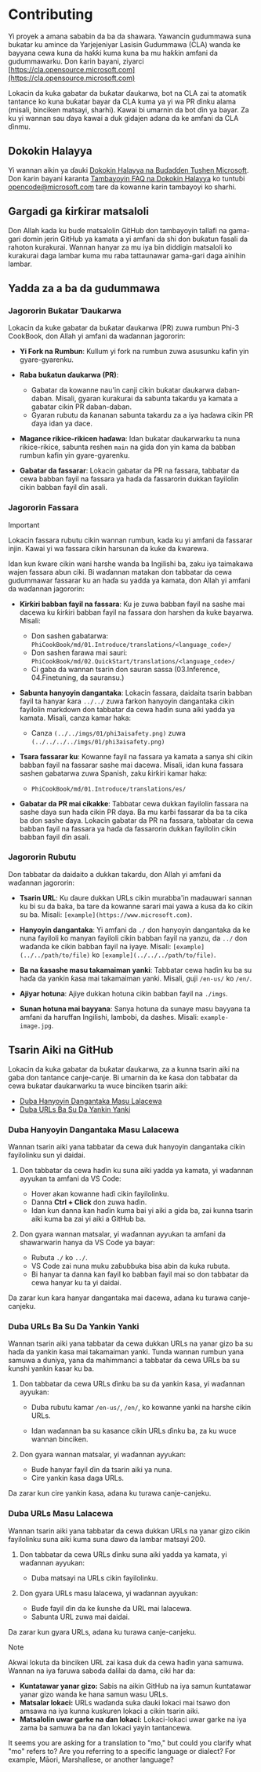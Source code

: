 <!--
CO_OP_TRANSLATOR_METADATA:
{
  "original_hash": "212531c5722978740dcfb73e3995cbba",
  "translation_date": "2025-04-04T11:16:32+00:00",
  "source_file": "CONTRIBUTING.md",
  "language_code": "mo"
}
-->
# Contributing

Yi proyek a amana sababin da ba da shawara. Yawancin gudummawa suna bukatar ku amince da Yarjejeniyar Lasisin Gudummawa (CLA) wanda ke bayyana cewa kuna da haƙƙi kuma kuna ba mu haƙƙin amfani da gudummawarku. Don ƙarin bayani, ziyarci [https://cla.opensource.microsoft.com](https://cla.opensource.microsoft.com)

Lokacin da kuka gabatar da buƙatar ɗaukarwa, bot na CLA zai ta atomatik tantance ko kuna buƙatar bayar da CLA kuma ya yi wa PR ɗinku alama (misali, binciken matsayi, sharhi). Kawai bi umarnin da bot ɗin ya bayar. Za ku yi wannan sau ɗaya kawai a duk gidajen adana da ke amfani da CLA ɗinmu.

## Dokokin Halayya

Yi wannan aikin ya ɗauki [Dokokin Halayya na Buɗaɗɗen Tushen Microsoft](https://opensource.microsoft.com/codeofconduct/). Don ƙarin bayani karanta [Tambayoyin FAQ na Dokokin Halayya](https://opensource.microsoft.com/codeofconduct/faq/) ko tuntuɓi [opencode@microsoft.com](mailto:opencode@microsoft.com) tare da kowanne karin tambayoyi ko sharhi.

## Gargadi ga ƙirƙirar matsaloli

Don Allah kada ku buɗe matsalolin GitHub don tambayoyin tallafi na gama-gari domin jerin GitHub ya kamata a yi amfani da shi don buƙatun fasali da rahoton kurakurai. Wannan hanyar za mu iya bin diddigin matsaloli ko kurakurai daga lambar kuma mu raba tattaunawar gama-gari daga ainihin lambar.

## Yadda za a ba da gudummawa

### Jagororin Buƙatar Ɗaukarwa

Lokacin da kuke gabatar da buƙatar ɗaukarwa (PR) zuwa rumbun Phi-3 CookBook, don Allah yi amfani da waɗannan jagororin:

- **Yi Fork na Rumbun**: Kullum yi fork na rumbun zuwa asusunku kafin yin gyare-gyarenku.

- **Raba buƙatun ɗaukarwa (PR)**:
  - Gabatar da kowanne nau'in canji cikin buƙatar ɗaukarwa daban-daban. Misali, gyaran kurakurai da sabunta takardu ya kamata a gabatar cikin PR daban-daban.
  - Gyaran rubutu da ƙananan sabunta takardu za a iya haɗawa cikin PR ɗaya idan ya dace.

- **Magance rikice-rikicen haɗawa**: Idan buƙatar ɗaukarwarku ta nuna rikice-rikice, sabunta reshen `main` na gida don yin kama da babban rumbun kafin yin gyare-gyarenku.

- **Gabatar da fassarar**: Lokacin gabatar da PR na fassara, tabbatar da cewa babban fayil na fassara ya haɗa da fassarorin dukkan fayilolin cikin babban fayil ɗin asali.

### Jagororin Fassara

> [!IMPORTANT]
>
> Lokacin fassara rubutu cikin wannan rumbun, kada ku yi amfani da fassarar injin. Kawai yi wa fassara cikin harsunan da kuke da ƙwarewa.

Idan kun ƙware cikin wani harshe wanda ba Ingilishi ba, zaku iya taimakawa wajen fassara abun ciki. Bi waɗannan matakan don tabbatar da cewa gudummawar fassarar ku an haɗa su yadda ya kamata, don Allah yi amfani da waɗannan jagororin:

- **Ƙirƙiri babban fayil na fassara**: Ku je zuwa babban fayil na sashe mai dacewa ku ƙirƙiri babban fayil na fassara don harshen da kuke bayarwa. Misali:
  - Don sashen gabatarwa: `PhiCookBook/md/01.Introduce/translations/<language_code>/`
  - Don sashen farawa mai sauri: `PhiCookBook/md/02.QuickStart/translations/<language_code>/`
  - Ci gaba da wannan tsarin don sauran sassa (03.Inference, 04.Finetuning, da sauransu.)

- **Sabunta hanyoyin dangantaka**: Lokacin fassara, daidaita tsarin babban fayil ta hanyar ƙara `../../` zuwa farkon hanyoyin dangantaka cikin fayilolin markdown don tabbatar da cewa haɗin suna aiki yadda ya kamata. Misali, canza kamar haka:
  - Canza `(../../imgs/01/phi3aisafety.png)` zuwa `(../../../../imgs/01/phi3aisafety.png)`

- **Tsara fassarar ku**: Kowanne fayil na fassara ya kamata a sanya shi cikin babban fayil na fassarar sashe mai dacewa. Misali, idan kuna fassara sashen gabatarwa zuwa Spanish, zaku ƙirƙiri kamar haka:
  - `PhiCookBook/md/01.Introduce/translations/es/`

- **Gabatar da PR mai cikakke**: Tabbatar cewa dukkan fayilolin fassara na sashe ɗaya sun haɗa cikin PR ɗaya. Ba mu karɓi fassarar da ba ta cika ba don sashe ɗaya. Lokacin gabatar da PR na fassara, tabbatar da cewa babban fayil na fassara ya haɗa da fassarorin dukkan fayilolin cikin babban fayil ɗin asali.

### Jagororin Rubutu

Don tabbatar da daidaito a dukkan takardu, don Allah yi amfani da waɗannan jagororin:

- **Tsarin URL**: Ku ɗaure dukkan URLs cikin murabba'in madauwari sannan ku bi su da baka, ba tare da kowanne sarari mai yawa a kusa da ko cikin su ba. Misali: `[example](https://www.microsoft.com)`.

- **Hanyoyin dangantaka**: Yi amfani da `./` don hanyoyin dangantaka da ke nuna fayiloli ko manyan fayiloli cikin babban fayil na yanzu, da `../` don waɗanda ke cikin babban fayil na iyaye. Misali: `[example](../../path/to/file)` ko `[example](../../../path/to/file)`.

- **Ba na ƙasashe masu takamaiman yanki**: Tabbatar cewa haɗin ku ba su haɗa da yankin ƙasa mai takamaiman yanki. Misali, guji `/en-us/` ko `/en/`.

- **Ajiyar hotuna**: Ajiye dukkan hotuna cikin babban fayil na `./imgs`.

- **Sunan hotuna mai bayyana**: Sanya hotuna da sunaye masu bayyana ta amfani da haruffan Ingilishi, lambobi, da dashes. Misali: `example-image.jpg`.

## Tsarin Aiki na GitHub

Lokacin da kuka gabatar da buƙatar ɗaukarwa, za a kunna tsarin aiki na gaba don tantance canje-canje. Bi umarnin da ke ƙasa don tabbatar da cewa buƙatar ɗaukarwarku ta wuce binciken tsarin aiki:

- [Duba Hanyoyin Dangantaka Masu Lalacewa](../..)
- [Duba URLs Ba Su Da Yankin Yanki](../..)

### Duba Hanyoyin Dangantaka Masu Lalacewa

Wannan tsarin aiki yana tabbatar da cewa duk hanyoyin dangantaka cikin fayilolinku sun yi daidai.

1. Don tabbatar da cewa haɗin ku suna aiki yadda ya kamata, yi waɗannan ayyukan ta amfani da VS Code:
    - Hover akan kowanne haɗi cikin fayilolinku.
    - Danna **Ctrl + Click** don zuwa haɗin.
    - Idan kun danna kan haɗin kuma bai yi aiki a gida ba, zai kunna tsarin aiki kuma ba zai yi aiki a GitHub ba.

1. Don gyara wannan matsalar, yi waɗannan ayyukan ta amfani da shawarwarin hanya da VS Code ya bayar:
    - Rubuta `./` ko `../`.
    - VS Code zai nuna muku zaɓuɓɓuka bisa abin da kuka rubuta.
    - Bi hanyar ta danna kan fayil ko babban fayil mai so don tabbatar da cewa hanyar ku ta yi daidai.

Da zarar kun ƙara hanyar dangantaka mai dacewa, adana ku turawa canje-canjeku.

### Duba URLs Ba Su Da Yankin Yanki

Wannan tsarin aiki yana tabbatar da cewa dukkan URLs na yanar gizo ba su haɗa da yankin ƙasa mai takamaiman yanki. Tunda wannan rumbun yana samuwa a duniya, yana da mahimmanci a tabbatar da cewa URLs ba su ƙunshi yankin ƙasar ku ba.

1. Don tabbatar da cewa URLs ɗinku ba su da yankin ƙasa, yi waɗannan ayyukan:

    - Duba rubutu kamar `/en-us/`, `/en/`, ko kowanne yanki na harshe cikin URLs.

    - Idan waɗannan ba su kasance cikin URLs ɗinku ba, za ku wuce wannan binciken.

1. Don gyara wannan matsalar, yi waɗannan ayyukan:
    - Buɗe hanyar fayil ɗin da tsarin aiki ya nuna.
    - Cire yankin ƙasa daga URLs.

Da zarar kun cire yankin ƙasa, adana ku turawa canje-canjeku.

### Duba URLs Masu Lalacewa

Wannan tsarin aiki yana tabbatar da cewa dukkan URLs na yanar gizo cikin fayilolinku suna aiki kuma suna dawo da lambar matsayi 200.

1. Don tabbatar da cewa URLs ɗinku suna aiki yadda ya kamata, yi waɗannan ayyukan:
    - Duba matsayi na URLs cikin fayilolinku.

2. Don gyara URLs masu lalacewa, yi waɗannan ayyukan:
    - Buɗe fayil ɗin da ke ƙunshe da URL mai lalacewa.
    - Sabunta URL zuwa mai daidai.

Da zarar kun gyara URLs, adana ku turawa canje-canjeku.

> [!NOTE]
>
> Akwai lokuta da binciken URL zai kasa duk da cewa haɗin yana samuwa. Wannan na iya faruwa saboda dalilai da dama, ciki har da:
>
> - **Ƙuntatawar yanar gizo:** Sabis na aikin GitHub na iya samun ƙuntatawar yanar gizo wanda ke hana samun wasu URLs.
> - **Matsalar lokaci:** URLs waɗanda suka ɗauki lokaci mai tsawo don amsawa na iya kunna kuskuren lokaci a cikin tsarin aiki.
> - **Matsalolin uwar garke na ɗan lokaci:** Lokaci-lokaci uwar garke na iya zama ba samuwa ba na ɗan lokaci yayin tantancewa.

It seems you are asking for a translation to "mo," but could you clarify what "mo" refers to? Are you referring to a specific language or dialect? For example, Māori, Marshallese, or another language?